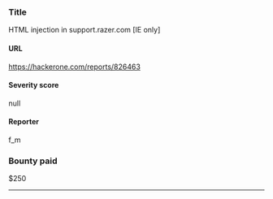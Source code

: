 ### Title
HTML injection in support.razer.com [IE only]
#### URL 
https://hackerone.com/reports/826463
#### Severity score
null
#### Reporter 
f_m
### Bounty paid
$250


---


